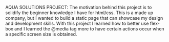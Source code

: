 AQUA SOLUTIONS PROJECT: 
The motivation behind this project is to solidify the beginner knowledge I have for html/css. This is a made up company, but I wanted to build a static page that can showcase my design and development skills. With this project I learned how to better use flex-box and I learned the @media tag more to have certain actions occur when a specific screen size is obtained. 
